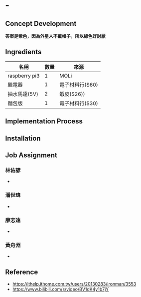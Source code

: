 # -

## Concept Development
**答案是紫色，因為外星人不戴帽子，所以綠色好討厭**

## Ingredients
| 名稱 | 數量 | 來源 |
| ---- | --- | ---- |
| raspberry pi3 | 1 | MOLi |
| 繼電器 | 1 | 電子材料行($60) |
| 抽水馬達(5V) | 2 | 蝦皮($26)) |
| 麵包版 | 1 | 電子材料行($30) |

## Implementation Process

## Installation

## Job Assignment
### 林佑諺
  - 
### 潘世瑋
  - 
### 廖志遠
  - 
### 黃舟淵
  - 

## Reference
- https://ithelp.ithome.com.tw/users/20130283/ironman/3553
- https://www.bilibili.com/s/video/BV1dK4y1b7jY
